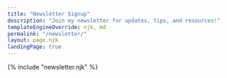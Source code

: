 ```yaml
---
title: "Newsletter Signup"
description: "Join my newsletter for updates, tips, and resources!"
templateEngineOverride: njk, md
permalink: "/newsletter/"
layout: page.njk
landingPage: true
---
```


{% include "newsletter.njk" %}
